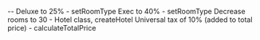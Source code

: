 --
Deluxe to 25% - setRoomType
Exec to 40% - setRoomType
Decrease rooms to 30 - Hotel class, createHotel
Universal tax of 10% (added to total price) - calculateTotalPrice
